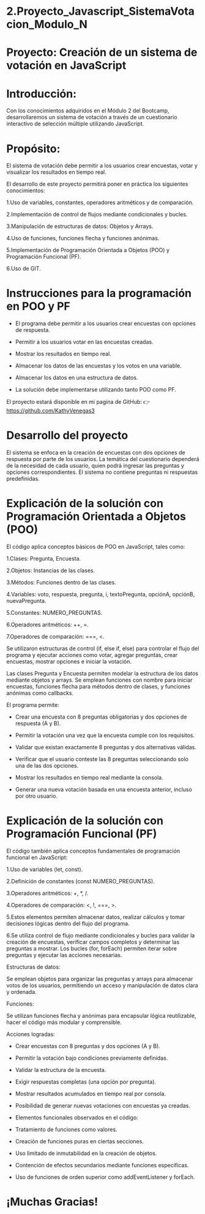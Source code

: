# 2.Proyecto_Javascript_SistemaVotacion_Modulo_N

# Proyecto: Creación de un sistema de votación en JavaScript

# Introducción:
Con los conocimientos adquiridos en el Módulo 2 del Bootcamp, desarrollaremos un sistema de votación a través de un cuestionario interactivo de selección múltiple utilizando JavaScript.

# Propósito:
El sistema de votación debe permitir a los usuarios crear encuestas, votar y visualizar los resultados en tiempo real.

El desarrollo de este proyecto permitirá poner en práctica los siguientes conocimientos:

1.Uso de variables, constantes, operadores aritméticos y de comparación.

2.Implementación de control de flujos mediante condicionales y bucles.

3.Manipulación de estructuras de datos: Objetos y Arrays.

4.Uso de funciones, funciones flecha y funciones anónimas.

5.Implementación de Programación Orientada a Objetos (POO) y Programación Funcional (PF).

6.Uso de GIT.

# Instrucciones para la programación en POO y PF

- El programa debe permitir a los usuarios crear encuestas con opciones de respuesta.

- Permitir a los usuarios votar en las encuestas creadas.

- Mostrar los resultados en tiempo real.

- Almacenar los datos de las encuestas y los votos en una variable.

- Almacenar los datos en una estructura de datos.

- La solución debe implementarse utilizando tanto POO como PF.

El proyecto estará disponible en mi pagina de GitHub: 👉 https://github.com/KathyVenegas3

# Desarrollo del proyecto

El sistema se enfoca en la creación de encuestas con dos opciones de respuesta por parte de los usuarios. La temática del cuestionario dependerá de la necesidad de cada usuario, quien podrá ingresar las preguntas y opciones correspondientes. El sistema no contiene preguntas ni respuestas predefinidas.

# Explicación de la solución con Programación Orientada a Objetos (POO)

El código aplica conceptos básicos de POO en JavaScript, tales como:

1.Clases: Pregunta, Encuesta.

2.Objetos: Instancias de las clases.

3.Métodos: Funciones dentro de las clases.

4.Variables: voto, respuesta, pregunta, i, textoPregunta, opciónA, opciónB, nuevaPregunta.

5.Constantes: NUMERO_PREGUNTAS.

6.Operadores aritméticos: ++, =.

7.Operadores de comparación: ===, <.

Se utilizaron estructuras de control (if, else if, else) para controlar el flujo del programa y ejecutar acciones como votar, agregar preguntas, crear encuestas, mostrar opciones e iniciar la votación.

Las clases Pregunta y Encuesta permiten modelar la estructura de los datos mediante objetos y arrays. Se emplean funciones con nombre para iniciar encuestas, funciones flecha para métodos dentro de clases, y funciones anónimas como callbacks.

El programa permite:

- Crear una encuesta con 8 preguntas obligatorias y dos opciones de respuesta (A y B).

- Permitir la votación una vez que la encuesta cumple con los requisitos.

- Validar que existan exactamente 8 preguntas y dos alternativas válidas.

- Verificar que el usuario conteste las 8 preguntas seleccionando solo una de las dos opciones.

- Mostrar los resultados en tiempo real mediante la consola.

- Generar una nueva votación basada en una encuesta anterior, incluso por otro usuario.

# Explicación de la solución con Programación Funcional (PF)

El código también aplica conceptos fundamentales de programación funcional en JavaScript:

1.Uso de variables (let, const).

2.Definición de constantes (const NUMERO_PREGUNTAS).

3.Operadores aritméticos: +, *, /.

4.Operadores de comparación: <, !, ===, >.

5.Estos elementos permiten almacenar datos, realizar cálculos y tomar decisiones lógicas dentro del flujo del programa.

6.Se utiliza control de flujo mediante condicionales y bucles para validar la creación de encuestas, verificar campos completos y determinar las preguntas a mostrar. Los bucles (for, forEach) permiten iterar sobre preguntas y ejecutar las acciones necesarias.

Estructuras de datos:

Se emplean objetos para organizar las preguntas y arrays para almacenar votos de los usuarios, permitiendo un acceso y manipulación de datos clara y ordenada.

Funciones:

Se utilizan funciones flecha y anónimas para encapsular lógica reutilizable, hacer el código más modular y comprensible.

Acciones logradas:

- Crear encuestas con 8 preguntas y dos opciones (A y B).

- Permitir la votación bajo condiciones previamente definidas.

- Validar la estructura de la encuesta.

- Exigir respuestas completas (una opción por pregunta).

- Mostrar resultados acumulados en tiempo real por consola.

- Posibilidad de generar nuevas votaciones con encuestas ya creadas.

- Elementos funcionales observados en el código:

- Tratamiento de funciones como valores.

- Creación de funciones puras en ciertas secciones.

- Uso limitado de inmutabilidad en la creación de objetos.

- Contención de efectos secundarios mediante funciones específicas.

- Uso de funciones de orden superior como addEventListener y forEach.

# ¡Muchas Gracias! 
